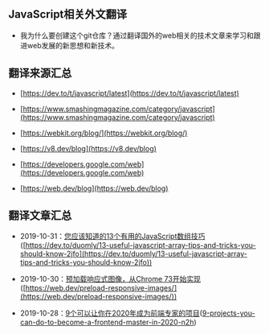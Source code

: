 ## JavaScript相关外文翻译

- 我为什么要创建这个git仓库？通过翻译国外的web相关的技术文章来学习和跟进web发展的新思想和新技术。

## 翻译来源汇总

- [https://dev.to/t/javascript/latest](https://dev.to/t/javascript/latest)

- [https://www.smashingmagazine.com/category/javascript](https://www.smashingmagazine.com/category/javascript)

- [https://webkit.org/blog/](https://webkit.org/blog/)

- [https://v8.dev/blog](https://v8.dev/blog)

- [https://developers.google.com/web](https://developers.google.com/web)

- [https://web.dev/blog](https://web.dev/blog)

## 翻译文章汇总

- 2019-10-31：[您应该知道的13个有用的JavaScript数组技巧](./2019/03.%5B译%5D您应该知道的13个有用的JavaScript数组技巧.md)([https://dev.to/duomly/13-useful-javascript-array-tips-and-tricks-you-should-know-2jfo](https://dev.to/duomly/13-useful-javascript-array-tips-and-tricks-you-should-know-2jfo))

- 2019-10-30：[预加载响应式图像，从Chrome 73开始实现](./2019/02.%5B译%5D预加载响应式图像，从Chrome%2073开始实现.md)([https://web.dev/preload-responsive-images/](https://web.dev/preload-responsive-images/))

- 2019-10-28：[9个可以让你在2020年成为前端专家的项目](./2019/01.9个可以让你在2020年成为前端专家的项目.md)([9-projects-you-can-do-to-become-a-frontend-master-in-2020-n2h](https://dev.to/simonholdorf/9-projects-you-can-do-to-become-a-frontend-master-in-2020-n2h))
